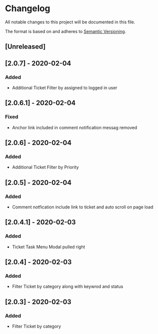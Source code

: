 # Changelog

All notable changes to this project will be documented in this file.

The format is based on and adheres to [Semantic Versioning](https://semver.org/spec/v2.0.0.html).

##  [Unreleased]

##  [2.0.7] - 2020-02-04

### Added
- Additional Ticket Filter by assigned to logged in user

##  [2.0.6.1] - 2020-02-04
### Fixed
-	Anchor link included  in comment notification messag removed

##  [2.0.6] - 2020-02-04

### Added
- Additional Ticket Filter by  Priority

##  [2.0.5] - 2020-02-04

### Added
- Comment notfication include link to ticket and auto scroll on page load

##  [2.0.4.1] - 2020-02-03

### Added
- Ticket Task Menu Modal pulled right

##  [2.0.4] - 2020-02-03

### Added
-   Filter Ticket by category along with keywrod and status

## [2.0.3]  -   2020-02-03
###  Added
-   Filter Ticket by category



